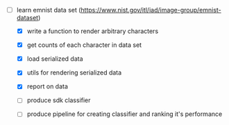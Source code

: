 - [ ] learn emnist data set (https://www.nist.gov/itl/iad/image-group/emnist-dataset)
    - [x] write a function to render arbitrary characters
    - [x] get counts of each character in data set
    - [x] load serialized data
    - [x] utils for rendering serialized data
    - [x] report on data

    - [ ] produce sdk classifier
    - [ ] produce pipeline for creating classifier and ranking it's performance